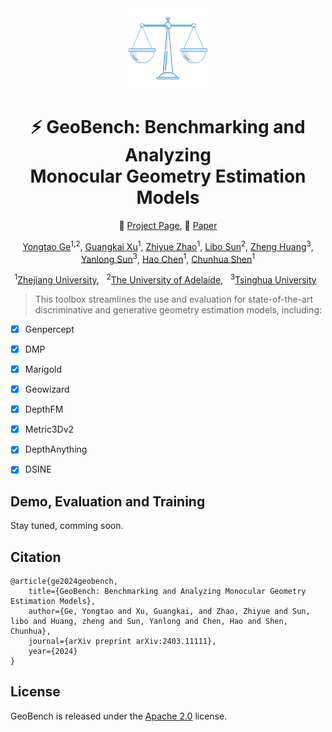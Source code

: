 <div align="center">
<img src="./assets/logo.png" width="128"/>

# ⚡ GeoBench: Benchmarking and Analyzing <br> Monocular Geometry Estimation Models

🔰 [Project Page](https://yongtaoge.github.io/projects/geobench/), 📑 [Paper](https://arxiv.org/abs/2403.11111)
    
[Yongtao Ge]()<sup>1,</sup><sup>2</sup>, [Guangkai Xu]()<sup>1</sup>, [Zhiyue Zhao]()<sup>1</sup>, [Libo Sun]()<sup>2</sup>, [Zheng Huang]()<sup>3</sup>, [Yanlong Sun]()<sup>3</sup>, [Hao Chen]()<sup>1</sup>, [Chunhua Shen]()<sup>1</sup>

<sup>1</sup>[Zhejiang University](https://www.zju.edu.cn/english/), &nbsp;
<sup>2</sup>[The University of Adelaide](https://www.adelaide.edu.au/aiml/), &nbsp;
<sup>3</sup>[Tsinghua University](https://www.tsinghua.edu.cn/en/) &nbsp;


</div>

> This toolbox streamlines the use and evaluation for state-of-the-art discriminative and generative geometry estimation models, including:

- [x] Genpercept
- [x] DMP
- [x] Marigold
- [x] Geowizard
- [x] DepthFM
- [x] Metric3Dv2
- [x] DepthAnything
- [x] DSINE


## Demo, Evaluation and Training

Stay tuned, comming soon.


## Citation

```
@article{ge2024geobench,
    title={GeoBench: Benchmarking and Analyzing Monocular Geometry Estimation Models},
    author={Ge, Yongtao and Xu, Guangkai, and Zhao, Zhiyue and Sun, libo and Huang, zheng and Sun, Yanlong and Chen, Hao and Shen, Chunhua},
    journal={arXiv preprint arXiv:2403.11111},
    year={2024}
}

```
## License

GeoBench is released under the [Apache 2.0](https://github.com/Lightning-AI/lightning-llama/blob/main/LICENSE) license.